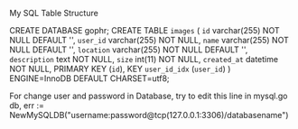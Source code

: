 My SQL Table Structure

CREATE DATABASE gophr;
CREATE TABLE `images` (
 `id` varchar(255) NOT NULL DEFAULT '',
 `user_id` varchar(255) NOT NULL,
 `name` varchar(255) NOT NULL DEFAULT '',
 `location` varchar(255) NOT NULL DEFAULT '',
 `description` text NOT NULL,
 `size` int(11) NOT NULL,
 `created_at` datetime NOT NULL,
 PRIMARY KEY (`id`),
 KEY `user_id_idx` (`user_id`)
) ENGINE=InnoDB DEFAULT CHARSET=utf8;


For change user and password in Database, try to edit this line in mysql.go
db, err := NewMySQLDB("username:password@tcp(127.0.0.1:3306)/databasename")